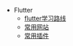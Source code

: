 - Flutter
  - [flutter学习路线](/mobile/flutter/001_flutter学习路线)
  - [常用网站](/mobile/flutter/002_常用网站)
  - [常用插件](/mobile/flutter/020_常用插件)

